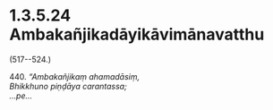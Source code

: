 

# 1.3.5.24 Ambakañjikadāyikāvimānavatthu





(517--524.)

440\. _“Ambakañjikaṃ ahamadāsiṃ,_  
_Bhikkhuno piṇḍāya carantassa;_  
_…pe…_  





